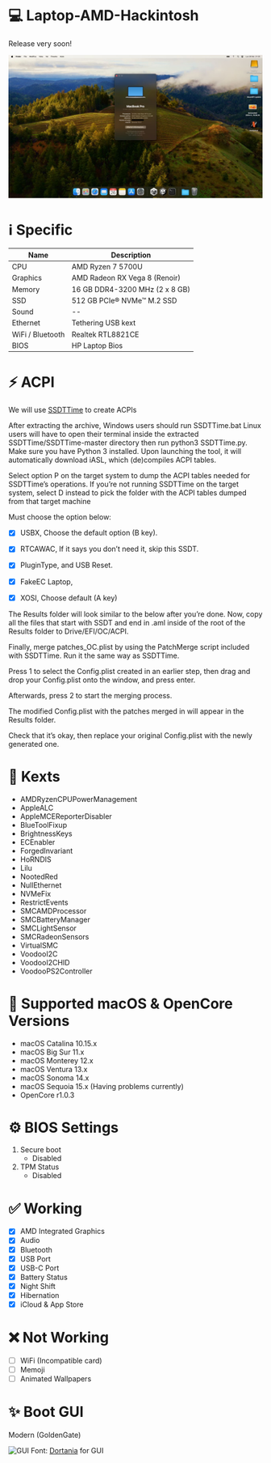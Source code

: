 # :computer: Laptop-AMD-Hackintosh
Release very soon!

![MacOS Sonoma](https://github.com/Francesco010780/Laptop-AMD-Hackintosh/blob/0de63a27c629754d8c1e4e722f402f028b826d0d/Images/MacOS%20Sonoma.jpg)


# 	:information_source: Specific

| Name      | Description                   |
| --------- | -----------                   |
| CPU       | AMD Ryzen 7 5700U             |
| Graphics  | AMD Radeon RX Vega 8 (Renoir) |
| Memory    | 16 GB DDR4-3200 MHz (2 x 8 GB)|
| SSD       | 512 GB PCIe® NVMe™ M.2 SSD    |
| Sound     | --          |
| Ethernet  | Tethering USB kext            |
| WiFi / Bluetooth  | Realtek RTL8821CE        |
| BIOS      | HP Laptop Bios          |

# :zap: ACPI
We will use [SSDTTime](https://github.com/corpnewt/SSDTTime) to create ACPIs

After extracting the archive, Windows users should run SSDTTime.bat
Linux users will have to open their terminal inside the extracted SSDTTime/SSDTTime-master directory then run python3 SSDTTime.py. Make sure you have Python 3 installed.
Upon launching the tool, it will automatically download iASL, which (de)compiles ACPI tables.

Select option P on the target system to dump the ACPI tables needed for SSDTTime’s operations.
If you’re not running SSDTTime on the target system, select D instead to pick the folder with the ACPI tables dumped from that target machine

Must choose the option below:
- [x] USBX, Choose the default option (B key).

- [x] RTCAWAC, If it says you don’t need it, skip this SSDT.

- [x] PluginType, and USB Reset.

- [x] FakeEC Laptop,
- [x] XOSI, Choose default (A key)

The Results folder will look similar to the below after you’re done.
Now, copy all the files that start with SSDT and end in .aml inside of the root of the Results folder to Drive/EFI/OC/ACPI.

Finally, merge patches_OC.plist by using the PatchMerge script included with SSDTTime. Run it the same way as SSDTTime.

Press 1 to select the Config.plist created in an earlier step, then drag and drop your Config.plist onto the window, and press enter.

Afterwards, press 2 to start the merging process.

The modified Config.plist with the patches merged in will appear in the Results folder.

Check that it’s okay, then replace your original Config.plist with the newly generated one.

# 	:toolbox: Kexts
- AMDRyzenCPUPowerManagement
- AppleALC
- AppleMCEReporterDisabler
- BlueToolFixup
- BrightnessKeys
- ECEnabler
- ForgedInvariant
- HoRNDIS
- Lilu
- NootedRed
- NullEthernet
- NVMeFix
- RestrictEvents
- SMCAMDProcessor
- SMCBatteryManager
- SMCLightSensor
- SMCRadeonSensors
- VirtualSMC
- VoodooI2C
- VoodooI2CHID
- VoodooPS2Controller

# :repeat: Supported macOS & OpenCore Versions

* macOS Catalina 10.15.x
* macOS Big Sur 11.x
* macOS Monterey 12.x
* macOS Ventura 13.x
* macOS Sonoma 14.x
* macOS Sequoia 15.x (Having problems currently)
* OpenCore r1.0.3

# :gear: BIOS Settings

1. Secure boot
   - Disabled
2. TPM Status
   - Disabled

# :white_check_mark: Working
- [x] AMD Integrated Graphics
- [x] Audio
- [x] Bluetooth
- [x] USB Port
- [x] USB-C Port
- [x] Battery Status
- [x] Night Shift
- [x] Hibernation
- [x] iCloud & App Store

# :x: Not Working
- [ ] WiFi (Incompatible card)
- [ ] Memoji
- [ ] Animated Wallpapers

# 	:sparkles: Boot GUI
Modern (GoldenGate)

![GUI](https://dortania.github.io/OpenCore-Post-Install/assets/img/gui-nouveau.8ad4a7b4.png)
Font: [Dortania](https://dortania.github.io/OpenCore-Post-Install/cosmetic/gui.html#setting-up-opencore-s-gui) for GUI
